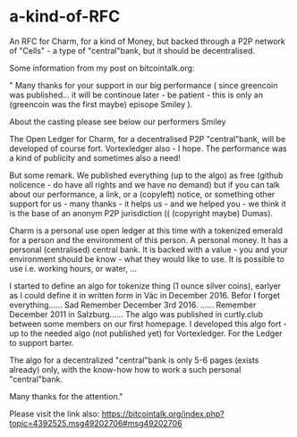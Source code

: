 # a-kind-of-RFC
An RFC for Charm, for a kind of Money, but backed through a P2P network of "Cells" - a type of "central"bank, but it should be decentralised.

Some information from my post on bitcointalk.org:

"
Many thanks for your support in our big performance ( since greencoin was published... it will be continoue later - be patient -
this is only an (greencoin was the first maybe) episope Smiley ).

About the casting please see below our performers Smiley

The Open Ledger for Charm, for a decentralised P2P "central"bank, will be developed of course fort. Vortexledger also - I hope.
The performance was a kind of publicity and sometimes also a need!

But some remark. We published everything (up to the algo) as free (github nolicence - do have all rights and we have no demand) but
if you can talk about our performance, a link, or a (copyleft) notice, or something other support for us - many thanks - it helps us - and
we helped you - we think it is the base of an anonym P2P jurisdiction (( (copyright maybe) Dumas).

Charm is a personal use open ledger at this time with a tokenized emerald for a person and the environment of this person. A personal money.
It has a personal (centralised) central bank. It is backed with a value - you and your environment should be know - what they would like to use.
It is possible to use i.e. working hours, or water, ...

I started to define an algo for tokenize thing (1 ounce silver coins), earlyer as I could define it in written form in Vác in December 2016.
Befor I forget everything...... Sad Remember December 3rd 2016. ...... Remember December 2011 in Salzburg......
The algo was published in curtly.club between some members on our first homepage. I developed this algo fort - up to the needed algo
(not published yet) for Vortexledger. For the Ledger to support barter.

The algo for a decentralized "central"bank is only 5-6 pages (exists already) only, with the know-how how to work a such personal "central"bank.

Many thanks for the attention."

Please visit the link also:
https://bitcointalk.org/index.php?topic=4392525.msg49202706#msg49202706
